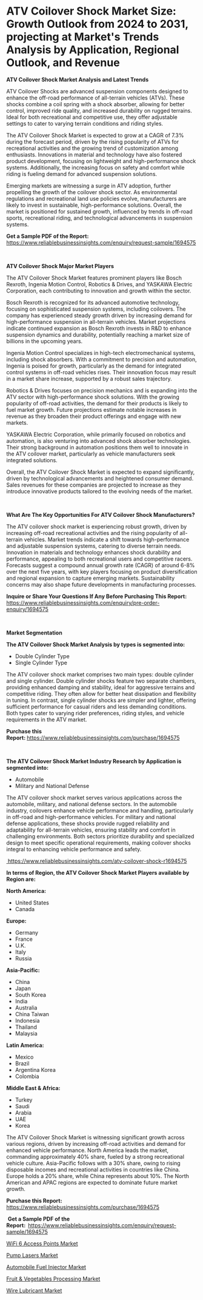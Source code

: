 <p><h1>ATV Coilover Shock Market Size: Growth Outlook from 2024 to 2031, projecting at Market's Trends Analysis by Application, Regional Outlook, and Revenue</h1></p><p><strong>ATV Coilover Shock Market Analysis and Latest Trends</strong></p>
<p><p>ATV Coilover Shocks are advanced suspension components designed to enhance the off-road performance of all-terrain vehicles (ATVs). These shocks combine a coil spring with a shock absorber, allowing for better control, improved ride quality, and increased durability on rugged terrains. Ideal for both recreational and competitive use, they offer adjustable settings to cater to varying terrain conditions and riding styles.</p><p>The ATV Coilover Shock Market is expected to grow at a CAGR of 7.3% during the forecast period, driven by the rising popularity of ATVs for recreational activities and the growing trend of customization among enthusiasts. Innovations in material and technology have also fostered product development, focusing on lightweight and high-performance shock systems. Additionally, the increasing focus on safety and comfort while riding is fueling demand for advanced suspension solutions. </p><p>Emerging markets are witnessing a surge in ATV adoption, further propelling the growth of the coilover shock sector. As environmental regulations and recreational land use policies evolve, manufacturers are likely to invest in sustainable, high-performance solutions. Overall, the market is positioned for sustained growth, influenced by trends in off-road sports, recreational riding, and technological advancements in suspension systems.</p></p>
<p><strong>Get a Sample PDF of the Report:&nbsp;</strong> <a href="https://www.reliablebusinessinsights.com/enquiry/request-sample/1694575?utm_campaign=904&utm_medium=2&utm_source=Github&utm_content=ia&utm_term=17122024&utm_id=atv-coilover-shock">https://www.reliablebusinessinsights.com/enquiry/request-sample/1694575</a></p>
<p>&nbsp;</p>
<p><strong>ATV Coilover Shock Major Market Players</strong></p>
<p><p>The ATV Coilover Shock Market features prominent players like Bosch Rexroth, Ingenia Motion Control, Robotics & Drives, and YASKAWA Electric Corporation, each contributing to innovation and growth within the sector.</p><p>Bosch Rexroth is recognized for its advanced automotive technology, focusing on sophisticated suspension systems, including coilovers. The company has experienced steady growth driven by increasing demand for high-performance suspension in all-terrain vehicles. Market projections indicate continued expansion as Bosch Rexroth invests in R&D to enhance suspension dynamics and durability, potentially reaching a market size of billions in the upcoming years.</p><p>Ingenia Motion Control specializes in high-tech electromechanical systems, including shock absorbers. With a commitment to precision and automation, Ingenia is poised for growth, particularly as the demand for integrated control systems in off-road vehicles rises. Their innovation focus may result in a market share increase, supported by a robust sales trajectory.</p><p>Robotics & Drives focuses on precision mechanics and is expanding into the ATV sector with high-performance shock solutions. With the growing popularity of off-road activities, the demand for their products is likely to fuel market growth. Future projections estimate notable increases in revenue as they broaden their product offerings and engage with new markets.</p><p>YASKAWA Electric Corporation, while primarily focused on robotics and automation, is also venturing into advanced shock absorber technologies. Their strong background in automation positions them well to innovate in the ATV coilover market, particularly as vehicle manufacturers seek integrated solutions.</p><p>Overall, the ATV Coilover Shock Market is expected to expand significantly, driven by technological advancements and heightened consumer demand. Sales revenues for these companies are projected to increase as they introduce innovative products tailored to the evolving needs of the market.</p></p>
<p>&nbsp;</p>
<p><strong>What Are The Key Opportunities For ATV Coilover Shock Manufacturers?</strong></p>
<p><p>The ATV coilover shock market is experiencing robust growth, driven by increasing off-road recreational activities and the rising popularity of all-terrain vehicles. Market trends indicate a shift towards high-performance and adjustable suspension systems, catering to diverse terrain needs. Innovation in materials and technology enhances shock durability and performance, appealing to both recreational users and competitive racers. Forecasts suggest a compound annual growth rate (CAGR) of around 6-8% over the next five years, with key players focusing on product diversification and regional expansion to capture emerging markets. Sustainability concerns may also shape future developments in manufacturing processes.</p></p>
<p><strong>Inquire or Share Your Questions If Any Before Purchasing This Report:</strong> <a href="https://www.reliablebusinessinsights.com/enquiry/pre-order-enquiry/1694575?utm_campaign=904&utm_medium=2&utm_source=Github&utm_content=ia&utm_term=17122024&utm_id=atv-coilover-shock">https://www.reliablebusinessinsights.com/enquiry/pre-order-enquiry/1694575</a></p>
<p>&nbsp;</p>
<p><strong>Market Segmentation</strong></p>
<p><strong>The ATV Coilover Shock Market Analysis by types is segmented into:</strong></p>
<p><ul><li>Double Cylinder Type</li><li>Single Cylinder Type</li></ul></p>
<p><p>The ATV coilover shock market comprises two main types: double cylinder and single cylinder. Double cylinder shocks feature two separate chambers, providing enhanced damping and stability, ideal for aggressive terrains and competitive riding. They often allow for better heat dissipation and flexibility in tuning. In contrast, single cylinder shocks are simpler and lighter, offering sufficient performance for casual riders and less demanding conditions. Both types cater to varying rider preferences, riding styles, and vehicle requirements in the ATV market.</p></p>
<p><strong>Purchase this Report:&nbsp;</strong><a href="https://www.reliablebusinessinsights.com/purchase/1694575?utm_campaign=904&utm_medium=2&utm_source=Github&utm_content=ia&utm_term=17122024&utm_id=atv-coilover-shock">https://www.reliablebusinessinsights.com/purchase/1694575</a></p>
<p>&nbsp;</p>
<p><strong>The ATV Coilover Shock Market Industry Research by Application is segmented into:</strong></p>
<p><ul><li>Automobile</li><li>Military and National Defense</li></ul></p>
<p><p>The ATV coilover shock market serves various applications across the automobile, military, and national defense sectors. In the automobile industry, coilovers enhance vehicle performance and handling, particularly in off-road and high-performance vehicles. For military and national defense applications, these shocks provide rugged reliability and adaptability for all-terrain vehicles, ensuring stability and comfort in challenging environments. Both sectors prioritize durability and specialized design to meet specific operational requirements, making coilover shocks integral to enhancing vehicle performance and safety.</p></p>
<p><a href="https://www.reliablebusinessinsights.com/atv-coilover-shock-r1694575?utm_campaign=904&utm_medium=2&utm_source=Github&utm_content=ia&utm_term=17122024&utm_id=atv-coilover-shock">&nbsp;https://www.reliablebusinessinsights.com/atv-coilover-shock-r1694575</a></p>
<p><strong>In terms of Region, the ATV Coilover Shock Market Players available by Region are:</strong></p>
<p>
    <p> <strong> North America: </strong>
        <ul>
            <li>United States</li>
            <li>Canada</li>
        </ul>
        </p> 
    <p> <strong> Europe: </strong>
        <ul>
            <li>Germany</li>
            <li>France</li>
            <li>U.K.</li>
            <li>Italy</li>
            <li>Russia</li>
        </ul>
        </p> 
    <p> <strong> Asia-Pacific: </strong>
        <ul>
            <li>China</li>
            <li>Japan</li>
            <li>South Korea</li>
            <li>India</li>
            <li>Australia</li>
            <li>China Taiwan</li>
            <li>Indonesia</li>
            <li>Thailand</li>
            <li>Malaysia</li>
        </ul>
        </p> 
    <p> <strong> Latin America: </strong>
        <ul>
            <li>Mexico</li>
            <li>Brazil</li>
            <li>Argentina Korea</li>
            <li>Colombia</li>
        </ul>
        </p> 
    <p> <strong> Middle East & Africa: </strong>
        <ul>
            <li>Turkey</li>
            <li>Saudi</li>
            <li>Arabia</li>
            <li>UAE</li>
            <li>Korea</li>
        </ul>
    </p>
    </p>
<p><p>The ATV Coilover Shock Market is witnessing significant growth across various regions, driven by increasing off-road activities and demand for enhanced vehicle performance. North America leads the market, commanding approximately 40% share, fueled by a strong recreational vehicle culture. Asia-Pacific follows with a 30% share, owing to rising disposable incomes and recreational activities in countries like China. Europe holds a 20% share, while China represents about 10%. The North American and APAC regions are expected to dominate future market growth.</p></p>
<p><strong>Purchase this Report: </strong><a href="https://www.reliablebusinessinsights.com/purchase/1694575?utm_campaign=904&utm_medium=2&utm_source=Github&utm_content=ia&utm_term=17122024&utm_id=atv-coilover-shock">https://www.reliablebusinessinsights.com/purchase/1694575</a></p>
<p>&nbsp;<strong>Get a Sample PDF of the Report:&nbsp;&nbsp;</strong><a href="https://www.reliablebusinessinsights.com/enquiry/request-sample/1694575?utm_campaign=904&utm_medium=2&utm_source=Github&utm_content=ia&utm_term=17122024&utm_id=atv-coilover-shock">https://www.reliablebusinessinsights.com/enquiry/request-sample/1694575</a></p>
<p><strong></strong></p>
<p><p><a href="https://www.linkedin.com/pulse/global-wifi-6-access-points-market-forecast-2024-2031-chxke?utm_campaign=904&utm_medium=2&utm_source=Github&utm_content=ia&utm_term=17122024&utm_id=atv-coilover-shock">WiFi 6 Access Points Market</a></p><p><a href="https://www.linkedin.com/pulse/top-trends-transforming-pump-lasers-market-2024-2031-market-sway-1hfqe?utm_campaign=904&utm_medium=2&utm_source=Github&utm_content=ia&utm_term=17122024&utm_id=atv-coilover-shock">Pump Lasers Market</a></p><p><a href="https://github.com/rodinayygacklezi/Market-Research-Report-List-1/blob/main/automobile-fuel-injector-market.md?utm_campaign=904&utm_medium=2&utm_source=Github&utm_content=ia&utm_term=17122024&utm_id=atv-coilover-shock">Automobile Fuel Injector Market</a></p><p><a href="https://github.com/hammelximalschid/Market-Research-Report-List-1/blob/main/fruit-vegetables-processing-market.md?utm_campaign=904&utm_medium=2&utm_source=Github&utm_content=ia&utm_term=17122024&utm_id=atv-coilover-shock">Fruit & Vegetables Processing Market</a></p><p><a href="https://www.linkedin.com/pulse/wire-lubricant-market-dynamics-89-cagr-growth-key-drivers-constraints-o2vbe?utm_campaign=904&utm_medium=2&utm_source=Github&utm_content=ia&utm_term=17122024&utm_id=atv-coilover-shock">Wire Lubricant Market</a></p></p>